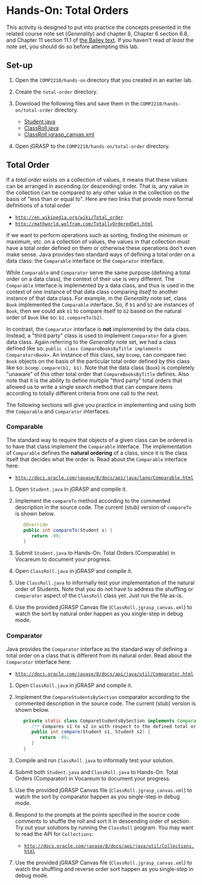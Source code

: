 <!---
	@author   Dean Hendrix (dh@auburn.edu)
	@version  2017-09-07
-->

# Hands-On: Total Orders

This activity is designed to put into practice the concepts presented in the related course note set (*Generality*) and chapter 8, Chapter 6 section 6.8, and Chapter 11 section 11.1 of [the Bailey text](http://dept.cs.williams.edu/~bailey/JavaStructures/Welcome.html). If you haven't read *at least* the note set, you should do so before attempting this lab.


## Set-up

1. Open the `COMP2210/hands-on` directory that you created in an earlier lab.

1. Create the `total-order` directory.

1. Download the following files and save them in the `COMP2210/hands-on/total-order` directory.
   - [Student.java](src/Student.java)
   - [ClassRoll.java](src/ClassRoll.java)
   - [ClassRoll.jgrasp_canvas.xml](src/ClassRoll.jgrasp_canvas.xml)

1. Open jGRASP to the `COMP2210/hands-on/total-order` directory.


## Total Order

If a *total order* exists on a collection of values, it means that these values can be arranged in ascending (or descending) order. That is, any value in the collection can be compared to any other value in the collection on the basis of "less than or equal to". Here are two links that provide more formal definitions of a total order

- [`http://en.wikipedia.org/wiki/Total_order`](http://en.wikipedia.org/wiki/Total_order)
- [`http://mathworld.wolfram.com/TotallyOrderedSet.html`](http://mathworld.wolfram.com/TotallyOrderedSet.html)

If we want to perform operations such as sorting, finding the minimum or maximum, etc. on a collection of values, the values in that collection must have a total order defined on them or otherwise these operations don't even make sense. Java provides two standard ways of defining a total order on a data class: the `Comparable` interface or the `Comparator` interface.

While `Comparable` and `Comparator` serve the same purpose (defining a total order on a data class), the context of their use is very different. The `Comparable` interface is implemented by a data class, and thus is used in the context of one instance of that data class comparing *itself* to another instance of that data class. For example, in the *Generality* note set, class `Book` implemented the `Comparable` interface. So, if `b1` and `b2` are instances of `Book`, then we could ask `b1` to compare itself to `b2` based on the natural order of `Book` like so: `b1.compareTo(b2)`.

In contrast, the `Comparator` interface is **not** implemented by the data class. Instead, a "third party" class is used to implement `Comparator` for a given data class. Again referring to the *Generality* note set, we had a class defined like so: `public class CompareBooksByTitle implements Comparator<Book>`. An instance of this class, say `bcomp`, can compare two `Book` objects on the basis of the particular total order defined by this class like so: `bcomp.compare(b1, b1)`. Note that the data class (`Book`) is completely "unaware" of this other total order that `CompareBooksByTitle` defines. Also note that it is the ability to define multiple "third party" total orders that allowed us to write a single search method that can compare items according to totally different criteria from one call to the next.

The following sections will give you practice in implementing and using both the `Comparable` and `Comparator` interfaces.


### Comparable

The standard way to require that objects of a given class can be ordered is to have that class implement the `Comparable` interface. The implementation of `Comparable` defines the **natural ordering** of a class, since it is the class itself that decides what the order is. Read about the `Comparable` interface here:

- [`http://docs.oracle.com/javase/8/docs/api/java/lang/Comparable.html`](http://docs.oracle.com/javase/8/docs/api/java/lang/Comparable.html)


1. Open `Student.java` in jGRASP and compile it.

1. Implement the `compareTo` method according to the commented description in the source code. The current (stub) version of `compareTo` is shown below.

   ```java
      @Override
      public int compareTo(Student s) {
         return -99;
      }
   ```

1. Submit `Student.java` to Hands-On: Total Orders (Comparable) in Vocareum to document your progress.

1. Open `ClassRoll.java` in jGRASP and compile it.

1. Use `ClassRoll.java` to informally test your implementation of the natural order of Students. Note that you do not have to address the shuffling or `Comparator` aspect of the `ClassRoll` class yet. Just run the file as-is.

1. Use the provided jGRASP Canvas file (`ClassRoll.jgrasp_canvas.xml`) to watch the sort by natural order happen as you single-step in debug mode.


### Comparator

Java provides the `Comparator` interface as the standard way of defining a total order on a class that is different from its natural order. Read about the `Comparator` interface here:

- [`http://docs.oracle.com/javase/8/docs/api/java/util/Comparator.html`](http://docs.oracle.com/javase/8/docs/api/java/util/Comparator.html)


1. Open `ClassRoll.java` in jGRASP and compile it.

1. Implement the `CompareStudentsBySection` comparator according to the commented description in the source code. The current (stub) version is shown below.

   ```java
      private static class CompareStudentsBySection implements Comparator<Student> {
         /** Compares s1 to s2 in with respect to the defined total order. */
         public int compare(Student s1, Student s2) {
            return -99;
         }
      }
   ```

1. Compile and run `ClassRoll.java` to informally test your solution.

1. Submit both `Student.java` and `ClassRoll.java` to Hands-On: Total Orders (Comparator) in Vocareum to document your progress.

1. Use the provided jGRASP Canvas file (`ClassRoll.jgrasp_canvas.xml`) to watch the sort by comparator happen as you single-step in debug mode.

1. Respond to the prompts at the points specified in the source code comments to shuffle the roll and sort it in descending order of section. Try out your solutions by running the `ClassRoll` program. You may want to read the API for `Collections`:

	- [`http://docs.oracle.com/javase/8/docs/api/java/util/Collections.html`](http://docs.oracle.com/javase/8/docs/api/java/util/Collections.html)

1. Use the provided jGRASP Canvas file (`ClassRoll.jgrasp_canvas.xml`) to watch the shuffling and reverse order sort happen as you single-step in debug mode.
